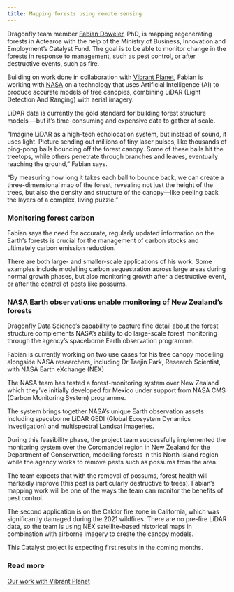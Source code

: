 ```yaml
---
title: Mapping forests using remote sensing
---
```


Dragonfly team member [Fabian Döweler](/people/doweler-fabian.html), PhD,
is mapping regenerating
forests in Aotearoa with the help of the Ministry of Business, Innovation and Employment’s
Catalyst Fund. The goal is to be able to monitor change in the forests
in response to management, such as pest control, or after destructive
events, such as fire. 


<!--more-->

Building on work done in collaboration with [Vibrant
Planet](https://www.vibrantplanet.net/), Fabian is working with
[NASA](https://www.nasa.gov/nasa-earth-exchange-nex/) on a technology that uses
Artificial Intelligence (AI) to produce accurate models of tree canopies, combining
LiDAR (Light Detection And Ranging) with aerial imagery.

LiDAR data is currently the gold standard for building forest structure models
—but it’s time-consuming and expensive data to gather at scale.

"Imagine LiDAR as a high-tech echolocation system, but instead of sound, it
uses light. Picture sending out millions of tiny laser pulses, like thousands
of ping-pong balls bouncing off the forest canopy. Some of these balls hit the
treetops, while others penetrate through branches and leaves, eventually
reaching the ground,” Fabian says.

“By measuring how long it takes each ball to bounce back, we can create a 
three-dimensional map of the forest, revealing not just the height of the trees, but
also the density and structure of the canopy—like peeling back the layers of
a complex, living puzzle.”

### Monitoring forest carbon

Fabian says the need for accurate, regularly updated information on the Earth’s
forests is crucial for the management of carbon stocks and ultimately carbon
emission reduction.

There are both large- and smaller-scale applications of his work. Some examples
include modelling carbon sequestration across large areas during normal growth
phases, but also monitoring growth after a destructive event, or after the
control of pests like possums.  


### NASA Earth observations enable monitoring of New Zealand’s forests

Dragonfly Data Science’s capability to capture fine detail about the forest
structure complements NASA’s ability to do large-scale forest monitoring
through the agency’s spaceborne Earth observation programme.

Fabian is currently working on two use cases for his tree canopy modelling
alongside NASA researchers, including Dr Taejin Park, Research Scientist, with
NASA Earth eXchange (NEX)

The NASA team has tested a forest-monitoring system over New Zealand which
they’ve initially developed for Mexico under support from NASA CMS (Carbon
Monitoring System) programme. 

The system brings together NASA’s unique Earth observation assets including
spaceborne LiDAR GEDI (Global Ecosystem Dynamics Investigation) and
multispectral Landsat imageries. 

During this feasibility phase, the project team successfully implemented the
monitoring system over the Coromandel region in New Zealand for the Department of
Conservation, modelling forests in this North Island region while
the agency works to remove pests such as possums from the area.

The team expects that with the removal of possums, forest health will markedly
improve (this pest is particularly destructive to trees). Fabian’s
mapping work will be one of the ways the team can monitor the benefits of pest control.

The second application is on the Caldor fire zone in California, which was
significantly damaged during the 2021 wildfires. There are no pre-fire LiDAR
data, so the team is using NEX satellite-based historical maps in combination
with airborne imagery to create the canopy models.

This Catalyst project is expecting first results in the coming months.


### Read more

[Our work with Vibrant Planet](/work/vibrant-planet.html)

